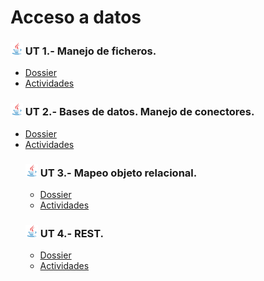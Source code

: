 # Acceso a datos

<h3 align="left"><img src="https://raw.githubusercontent.com/devicons/devicon/master/icons/java/java-original.svg" alt="csharp" width="20" height="20"/> UT 1.- Manejo de ficheros.</h3>
<ul>
  <li><a href="https://www3.gobiernodecanarias.org/medusa/eforma/campus/pluginfile.php/4751617/mod_resource/content/12/dossierFicherosJava.pdf">Dossier</a></li>
  <li><a href="https://github.com/AdrianRodriguez20/AED_Adrian/tree/main/Dossier%20UT1">Actividades</a></li>
</ul>
<h3 align="left"><img src="https://raw.githubusercontent.com/devicons/devicon/master/icons/java/java-original.svg" alt="csharp" width="20" height="20"/> UT 2.- Bases de datos. Manejo de conectores.</h3>
<ul>
  <li><a href="https://www3.gobiernodecanarias.org/medusa/eforma/campus/pluginfile.php/5948601/mod_resource/content/10/dossierBasesDeDatosJava.pdf">Dossier</a></li>
   <li><a href="https://github.com/AdrianRodriguez20/AED_Adrian/tree/main/DossierUT2">Actividades</a></li
</ul>
<h3 align="left"><img src="https://raw.githubusercontent.com/devicons/devicon/master/icons/java/java-original.svg" alt="csharp" width="20" height="20"/> UT 3.- Mapeo objeto relacional.</h3>

<ul>
  <li><a href="https://www3.gobiernodecanarias.org/medusa/eforma/campus/pluginfile.php/4751327/mod_resource/content/4/dossierORM_JPA.pdf">Dossier</a></li>
   <li><a href="https://github.com/AdrianRodriguez20/AED_Adrian/tree/main/DossierUT3">Actividades</a></li>
</ul>
<h3 align="left"><img src="https://raw.githubusercontent.com/devicons/devicon/master/icons/java/java-original.svg" alt="csharp" width="20" height="20"/> UT 4.- REST.</h3>
<ul>
  <li><a href="https://www3.gobiernodecanarias.org/medusa/eforma/campus/pluginfile.php/4751319/mod_resource/content/10/dossierREST.pdf">Dossier</a></li>
   <li><a href="https://github.com/AdrianRodriguez20/AED_Adrian/tree/main/DossierUT4">Actividades</a></li>
</ul>
